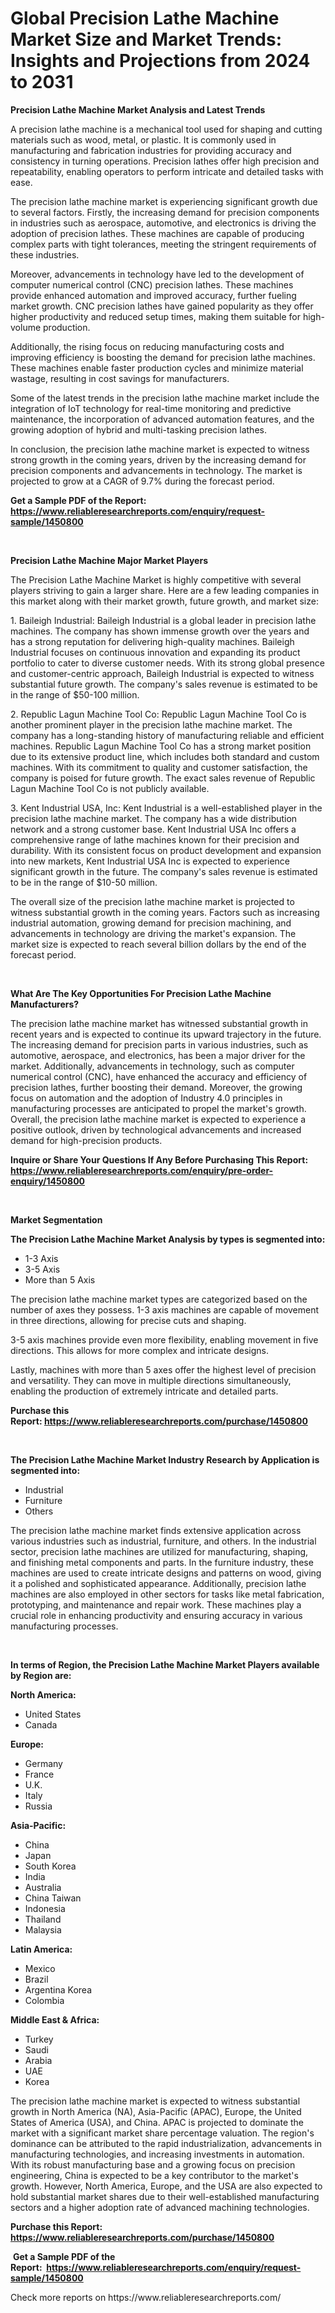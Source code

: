 <p><h1>Global Precision Lathe Machine Market Size and Market Trends: Insights and Projections from 2024 to 2031</h1></p><p><strong>Precision Lathe Machine Market Analysis and Latest Trends</strong></p>
<p><p>A precision lathe machine is a mechanical tool used for shaping and cutting materials such as wood, metal, or plastic. It is commonly used in manufacturing and fabrication industries for providing accuracy and consistency in turning operations. Precision lathes offer high precision and repeatability, enabling operators to perform intricate and detailed tasks with ease.</p><p>The precision lathe machine market is experiencing significant growth due to several factors. Firstly, the increasing demand for precision components in industries such as aerospace, automotive, and electronics is driving the adoption of precision lathes. These machines are capable of producing complex parts with tight tolerances, meeting the stringent requirements of these industries.</p><p>Moreover, advancements in technology have led to the development of computer numerical control (CNC) precision lathes. These machines provide enhanced automation and improved accuracy, further fueling market growth. CNC precision lathes have gained popularity as they offer higher productivity and reduced setup times, making them suitable for high-volume production.</p><p>Additionally, the rising focus on reducing manufacturing costs and improving efficiency is boosting the demand for precision lathe machines. These machines enable faster production cycles and minimize material wastage, resulting in cost savings for manufacturers.</p><p>Some of the latest trends in the precision lathe machine market include the integration of IoT technology for real-time monitoring and predictive maintenance, the incorporation of advanced automation features, and the growing adoption of hybrid and multi-tasking precision lathes.</p><p>In conclusion, the precision lathe machine market is expected to witness strong growth in the coming years, driven by the increasing demand for precision components and advancements in technology. The market is projected to grow at a CAGR of 9.7% during the forecast period.</p></p>
<p><strong>Get a Sample PDF of the Report:&nbsp; <a href="https://www.reliableresearchreports.com/enquiry/request-sample/1450800">https://www.reliableresearchreports.com/enquiry/request-sample/1450800</a></strong></p>
<p>&nbsp;</p>
<p><strong>Precision Lathe Machine Major Market Players</strong></p>
<p><p>The Precision Lathe Machine Market is highly competitive with several players striving to gain a larger share. Here are a few leading companies in this market along with their market growth, future growth, and market size:</p><p>1. Baileigh Industrial: Baileigh Industrial is a global leader in precision lathe machines. The company has shown immense growth over the years and has a strong reputation for delivering high-quality machines. Baileigh Industrial focuses on continuous innovation and expanding its product portfolio to cater to diverse customer needs. With its strong global presence and customer-centric approach, Baileigh Industrial is expected to witness substantial future growth. The company's sales revenue is estimated to be in the range of $50-100 million.</p><p>2. Republic Lagun Machine Tool Co: Republic Lagun Machine Tool Co is another prominent player in the precision lathe machine market. The company has a long-standing history of manufacturing reliable and efficient machines. Republic Lagun Machine Tool Co has a strong market position due to its extensive product line, which includes both standard and custom machines. With its commitment to quality and customer satisfaction, the company is poised for future growth. The exact sales revenue of Republic Lagun Machine Tool Co is not publicly available.</p><p>3. Kent Industrial USA, Inc: Kent Industrial is a well-established player in the precision lathe machine market. The company has a wide distribution network and a strong customer base. Kent Industrial USA Inc offers a comprehensive range of lathe machines known for their precision and durability. With its consistent focus on product development and expansion into new markets, Kent Industrial USA Inc is expected to experience significant growth in the future. The company's sales revenue is estimated to be in the range of $10-50 million.</p><p>The overall size of the precision lathe machine market is projected to witness substantial growth in the coming years. Factors such as increasing industrial automation, growing demand for precision machining, and advancements in technology are driving the market's expansion. The market size is expected to reach several billion dollars by the end of the forecast period.</p></p>
<p>&nbsp;</p>
<p><strong>What Are The Key Opportunities For Precision Lathe Machine Manufacturers?</strong></p>
<p><p>The precision lathe machine market has witnessed substantial growth in recent years and is expected to continue its upward trajectory in the future. The increasing demand for precision parts in various industries, such as automotive, aerospace, and electronics, has been a major driver for the market. Additionally, advancements in technology, such as computer numerical control (CNC), have enhanced the accuracy and efficiency of precision lathes, further boosting their demand. Moreover, the growing focus on automation and the adoption of Industry 4.0 principles in manufacturing processes are anticipated to propel the market's growth. Overall, the precision lathe machine market is expected to experience a positive outlook, driven by technological advancements and increased demand for high-precision products.</p></p>
<p><strong>Inquire or Share Your Questions If Any Before Purchasing This Report: <a href="https://www.reliableresearchreports.com/enquiry/pre-order-enquiry/1450800">https://www.reliableresearchreports.com/enquiry/pre-order-enquiry/1450800</a></strong></p>
<p>&nbsp;</p>
<p><strong>Market Segmentation</strong></p>
<p><strong>The Precision Lathe Machine Market Analysis by types is segmented into:</strong></p>
<p><ul><li>1-3 Axis</li><li>3-5 Axis</li><li>More than 5 Axis</li></ul></p>
<p><p>The precision lathe machine market types are categorized based on the number of axes they possess. 1-3 axis machines are capable of movement in three directions, allowing for precise cuts and shaping. </p><p>3-5 axis machines provide even more flexibility, enabling movement in five directions. This allows for more complex and intricate designs. </p><p>Lastly, machines with more than 5 axes offer the highest level of precision and versatility. They can move in multiple directions simultaneously, enabling the production of extremely intricate and detailed parts.</p></p>
<p><strong>Purchase this Report:&nbsp;<a href="https://www.reliableresearchreports.com/purchase/1450800">https://www.reliableresearchreports.com/purchase/1450800</a></strong></p>
<p>&nbsp;</p>
<p><strong>The Precision Lathe Machine Market Industry Research by Application is segmented into:</strong></p>
<p><ul><li>Industrial</li><li>Furniture</li><li>Others</li></ul></p>
<p><p>The precision lathe machine market finds extensive application across various industries such as industrial, furniture, and others. In the industrial sector, precision lathe machines are utilized for manufacturing, shaping, and finishing metal components and parts. In the furniture industry, these machines are used to create intricate designs and patterns on wood, giving it a polished and sophisticated appearance. Additionally, precision lathe machines are also employed in other sectors for tasks like metal fabrication, prototyping, and maintenance and repair work. These machines play a crucial role in enhancing productivity and ensuring accuracy in various manufacturing processes.</p></p>
<p>&nbsp;</p>
<p><strong>In terms of Region, the Precision Lathe Machine Market Players available by Region are:</strong></p>
<p>
    <p> <strong> North America: </strong>
        <ul>
            <li>United States</li>
            <li>Canada</li>
        </ul>
        </p> 
    <p> <strong> Europe: </strong>
        <ul>
            <li>Germany</li>
            <li>France</li>
            <li>U.K.</li>
            <li>Italy</li>
            <li>Russia</li>
        </ul>
        </p> 
    <p> <strong> Asia-Pacific: </strong>
        <ul>
            <li>China</li>
            <li>Japan</li>
            <li>South Korea</li>
            <li>India</li>
            <li>Australia</li>
            <li>China Taiwan</li>
            <li>Indonesia</li>
            <li>Thailand</li>
            <li>Malaysia</li>
        </ul>
        </p> 
    <p> <strong> Latin America: </strong>
        <ul>
            <li>Mexico</li>
            <li>Brazil</li>
            <li>Argentina Korea</li>
            <li>Colombia</li>
        </ul>
        </p> 
    <p> <strong> Middle East & Africa: </strong>
        <ul>
            <li>Turkey</li>
            <li>Saudi</li>
            <li>Arabia</li>
            <li>UAE</li>
            <li>Korea</li>
        </ul>
    </p>
    </p>
<p><p>The precision lathe machine market is expected to witness substantial growth in North America (NA), Asia-Pacific (APAC), Europe, the United States of America (USA), and China. APAC is projected to dominate the market with a significant market share percentage valuation. The region's dominance can be attributed to the rapid industrialization, advancements in manufacturing technologies, and increasing investments in automation. With its robust manufacturing base and a growing focus on precision engineering, China is expected to be a key contributor to the market's growth. However, North America, Europe, and the USA are also expected to hold substantial market shares due to their well-established manufacturing sectors and a higher adoption rate of advanced machining technologies.</p></p>
<p><strong>Purchase this Report: <a href="https://www.reliableresearchreports.com/purchase/1450800">https://www.reliableresearchreports.com/purchase/1450800</a></strong></p>
<p>&nbsp;<strong>Get a Sample PDF of the Report:&nbsp;&nbsp;<a href="https://www.reliableresearchreports.com/enquiry/request-sample/1450800">https://www.reliableresearchreports.com/enquiry/request-sample/1450800</a></strong></p>
<p><strong></strong></p>
<p>Check more reports on https://www.reliableresearchreports.com/</p>